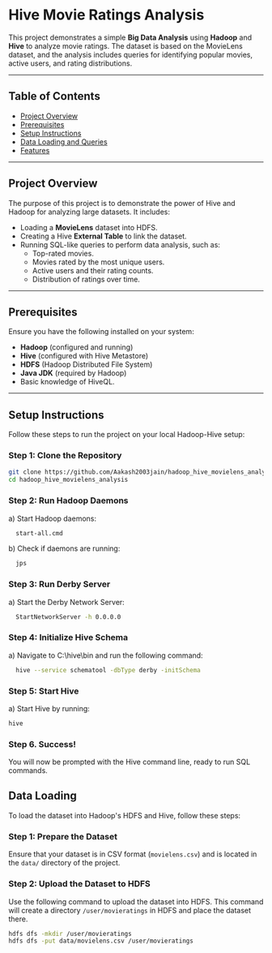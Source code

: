 # Hive Movie Ratings Analysis

This project demonstrates a simple **Big Data Analysis** using **Hadoop** and **Hive** to analyze movie ratings. The dataset is based on the MovieLens dataset, and the analysis includes queries for identifying popular movies, active users, and rating distributions.

---

## Table of Contents
- [Project Overview](#project-overview)
- [Prerequisites](#prerequisites)
- [Setup Instructions](#setup-instructions)
- [Data Loading and Queries](#data-loading-and-queries)
- [Features](#features)

---

## Project Overview

The purpose of this project is to demonstrate the power of Hive and Hadoop for analyzing large datasets. It includes:
- Loading a **MovieLens** dataset into HDFS.
- Creating a Hive **External Table** to link the dataset.
- Running SQL-like queries to perform data analysis, such as:
  - Top-rated movies.
  - Movies rated by the most unique users.
  - Active users and their rating counts.
  - Distribution of ratings over time.

---

## Prerequisites

Ensure you have the following installed on your system:
- **Hadoop** (configured and running)
- **Hive** (configured with Hive Metastore)
- **HDFS** (Hadoop Distributed File System)
- **Java JDK** (required by Hadoop)
- Basic knowledge of HiveQL.

---

## Setup Instructions

Follow these steps to run the project on your local Hadoop-Hive setup:

### Step 1: Clone the Repository
```bash
git clone https://github.com/Aakash2003jain/hadoop_hive_movielens_analysis.git
cd hadoop_hive_movielens_analysis
```

### Step 2: Run Hadoop Daemons
a) Start Hadoop daemons:
```bash  
  start-all.cmd
```
b) Check if daemons are running:
```bash
  jps
```

### Step 3: Run Derby Server
a) Start the Derby Network Server:
```bash
  StartNetworkServer -h 0.0.0.0
```
### Step 4: Initialize Hive Schema
a) Navigate to C:\hive\bin and run the following command:
```bash
  hive --service schematool -dbType derby -initSchema
```

### Step 5: Start Hive
a) Start Hive by running:
```bash
hive
```

### Step 6. Success!
You will now be prompted with the Hive command line, ready to run SQL commands.

## Data Loading

To load the dataset into Hadoop's HDFS and Hive, follow these steps:

### Step 1: Prepare the Dataset
Ensure that your dataset is in CSV format (`movielens.csv`) and is located in the `data/` directory of the project.

### Step 2: Upload the Dataset to HDFS
Use the following command to upload the dataset into HDFS. This command will create a directory `/user/movieratings` in HDFS and place the dataset there.

```bash
hdfs dfs -mkdir /user/movieratings
hdfs dfs -put data/movielens.csv /user/movieratings
```
